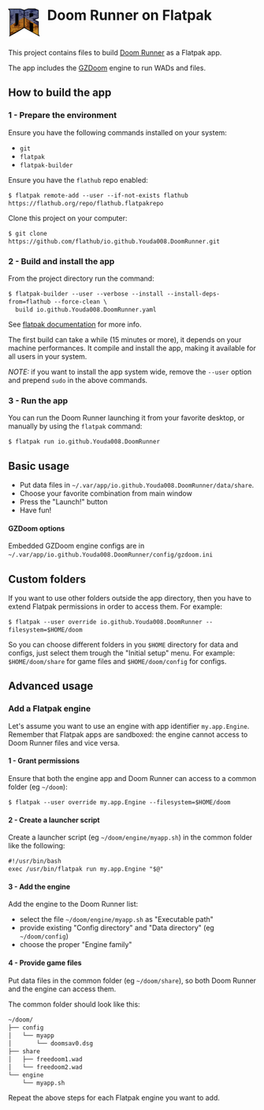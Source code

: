 <div>
<img align="left" style="margin: 0px 15px 0px 0px;" src="https://raw.githubusercontent.com/Youda008/DoomRunner/master/Install/XDG/DoomRunner.64x64.png" alt="Doom Runner Icon" />

# Doom Runner on Flatpak
&nbsp;
</div>

This project contains files to build [Doom Runner](https://github.com/Youda008/DoomRunner) as a Flatpak app.

The app includes the [GZDoom](https://zdoom.org/) engine to run WADs and files.

## How to build the app

### 1 - Prepare the environment
Ensure you have the following commands installed on your system:
- `git`
- `flatpak`
- `flatpak-builder`

Ensure you have the `flathub` repo enabled:
```shell
$ flatpak remote-add --user --if-not-exists flathub https://flathub.org/repo/flathub.flatpakrepo
```

Clone this project on your computer:
```shell
$ git clone https://github.com/flathub/io.github.Youda008.DoomRunner.git
```

### 2 - Build and install the app
From the project directory run the command:
```shell
$ flatpak-builder --user --verbose --install --install-deps-from=flathub --force-clean \
  build io.github.Youda008.DoomRunner.yaml
```

See [flatpak documentation](https://docs.flatpak.org/) for more info.

The first build can take a while (15 minutes or more), it depends on your machine performances. It compile and install the app, making it available for all users in your system.

*NOTE:* if you want to install the app system wide, remove the `--user` option and prepend `sudo` in the above commands.

### 3 - Run the app
You can run the Doom Runner launching it from your favorite desktop, or manually by using the `flatpak` command:
```shell
$ flatpak run io.github.Youda008.DoomRunner
```

## Basic usage
- Put data files in `~/.var/app/io.github.Youda008.DoomRunner/data/share`.
- Choose your favorite combination from main window
- Press the "Launch!" button
- Have fun!

#### GZDoom options
Embedded GZDoom engine configs are in `~/.var/app/io.github.Youda008.DoomRunner/config/gzdoom.ini`

## Custom folders
If you want to use other folders outside the app directory, then you have to extend Flatpak permissions in order to access them.
For example:
```shell
$ flatpak --user override io.github.Youda008.DoomRunner --filesystem=$HOME/doom
```
So you can choose different folders in you `$HOME` directory for data and configs, just select them trough the "Initial setup" menu.
For example: `$HOME/doom/share` for game files and `$HOME/doom/config` for configs.

## Advanced usage

### Add a Flatpak engine
Let's assume you want to use an engine with app identifier `my.app.Engine`. Remember that Flatpak apps are sandboxed: the engine cannot access to Doom Runner files and vice versa.

#### 1 - Grant permissions
Ensure that both the engine app and Doom Runner can access to a common folder (eg `~/doom`):
```shell
$ flatpak --user override my.app.Engine --filesystem=$HOME/doom
```

#### 2 - Create a launcher script
Create a launcher script (eg `~/doom/engine/myapp.sh`) in the common folder like the following:
```shell
#!/usr/bin/bash
exec /usr/bin/flatpak run my.app.Engine "$@"
```

#### 3 - Add the engine
Add the engine to the Doom Runner list:
- select the file `~/doom/engine/myapp.sh` as "Executable path"
- provide existing "Config directory" and "Data directory" (eg `~/doom/config`)
- choose the proper "Engine family"

#### 4 - Provide game files
Put data files in the common folder (eg `~/doom/share`), so both Doom Runner and the engine can access them.

The common folder should look like this:
```
~/doom/
├── config
│   └── myapp
│       └── doomsav0.dsg
├── share
│   ├── freedoom1.wad
│   └── freedoom2.wad
└── engine
    └── myapp.sh
```

Repeat the above steps for each Flatpak engine you want to add.